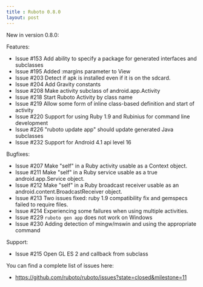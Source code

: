 ```yaml
---
title : Ruboto 0.8.0
layout: post
---
```

New in version 0.8.0:

Features:

* Issue #153 Add ability to specify a package for generated interfaces and subclasses
* Issue #195 Added :margins parameter to View
* Issue #203 Detect if apk is installed even if it is on the sdcard.
* Issue #204 Add Gravity constants
* Issue #208 Make activity subclass of android.app.Activity
* Issue #218 Start Ruboto Activity by class name
* Issue #219 Allow some form of inline class-based definition and start of activity
* Issue #220 Support for using Ruby 1.9 and Rubinius for command line development
* Issue #226 "ruboto update app" should update generated Java subclasses
* Issue #232 Support for Android 4.1 api level 16

Bugfixes:

* Issue #207 Make "self" in a Ruby activity usable as a Context object.
* Issue #211 Make "self" in a Ruby service usable as a true android.app.Service object.
* Issue #212 Make "self" in a Ruby broadcast receiver usable as an android.content.BroadcastReceiver object.
* Issue #213 Two issues fixed:  ruby 1.9 compatibility fix and gemspecs failed to require files.
* Issue #214 Experiencing some failures when using multiple activities.
* Issue #229 `ruboto gen app` does not work on Windows
* Issue #230 Adding detection of mingw/mswin and using the appropriate command

Support:

* Issue #215 Open GL ES 2 and callback from subclass

You can find a complete list of issues here:

* https://github.com/ruboto/ruboto/issues?state=closed&milestone=11
